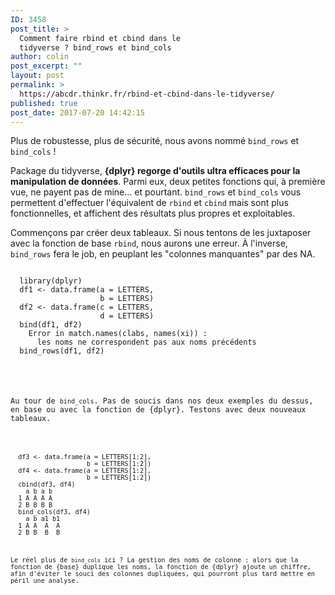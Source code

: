 ```yaml
---
ID: 3458
post_title: >
  Comment faire rbind et cbind dans le
  tidyverse ? bind_rows et bind_cols
author: colin
post_excerpt: ""
layout: post
permalink: >
  https://abcdr.thinkr.fr/rbind-et-cbind-dans-le-tidyverse/
published: true
post_date: 2017-07-20 14:42:15
---
```

<p>Plus de robustesse, plus de sécurité, nous avons nommé <code>bind_rows</code> et <code>bind_cols</code> !</p>
<p>Package du tidyverse, <strong>{dplyr} regorge d'outils ultra efficaces pour la manipulation de données</strong>. Parmi eux, deux petites fonctions qui, à première vue, ne payent pas de mine... et pourtant. <code>bind_rows</code> et <code>bind_cols</code> vous permettent d'effectuer l'équivalent de <code>rbind</code> et <code>cbind</code> mais sont plus fonctionnelles, et affichent des résultats plus propres et exploitables.</p>
<p>Commençons par créer deux tableaux. Si nous tentons de les juxtaposer avec la fonction de base <code>rbind</code>, nous aurons une erreur. À l'inverse, <code>bind_rows</code> fera le job, en peuplant les "colonnes manquantes" par des NA.</p>
<p><pre><code>
  library(dplyr)
  df1 &lt;- data.frame(a = LETTERS,
                    b = LETTERS)
  df2 &lt;- data.frame(c = LETTERS,
                    d = LETTERS)
  bind(df1, df2)
    Error in match.names(clabs, names(xi)) :
      les noms ne correspondent pas aux noms précédents
  bind_rows(df1, df2)
</pre></p>
</p>
<p>Au tour de <code>bind_cols</code>. Pas de soucis dans nos deux exemples du dessus, en base ou avec la fonction de {dplyr}. Testons avec deux nouveaux tableaux.</p>
<p><pre><code>
  df3 &lt;- data.frame(a = LETTERS[1:2],
                    b = LETTERS[1:2])
  df4 &lt;- data.frame(a = LETTERS[1:2],
                    b = LETTERS[1:2])
  cbind(df3, df4)
    a b a b
  1 A A A A
  2 B B B B
  bind_cols(df3, df4)
    a b a1 b1
  1 A A  A  A
  2 B B  B  B
</pre></p>
<p>Le réel plus de <code>bind_cols</code> ici ? La gestion des noms de colonne : alors que la fonction de {base} duplique les noms, la fonction de {dplyr} ajoute un chiffre, afin d'éviter le souci des colonnes dupliquées, qui pourront plus tard mettre en péril une analyse.</p>